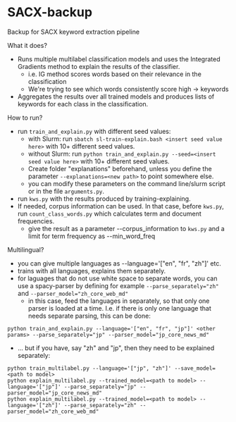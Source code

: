 # SACX-backup
Backup for SACX keyword extraction pipeline

What it does?

- Runs multiple multilabel classification models and uses the Integrated Gradients method to explain the results of the classifier.
  - i.e. IG method scores words based on their relevance in the classification
  - We're trying to see which words consistently score high -> keywords
- Aggregates the results over all trained models and produces lists of keywords for each class in the classification.

How to run?

- run ``train_and_explain.py`` with different seed values:
  - with Slurm: run ``sbatch sl-train-explain.bash <insert seed value here>`` with 10+ different seed values.
  - without Slurm: run ``python train_and_explain.py --seed=<insert seed value here>`` with 10+ different seed values.
  - Create folder "explanations" beforehand, unless you define the parameter ``--explanations=<new path>`` to point somewhere else.
  - you can modify these parameters on the command line/slurm script or in the file ``arguments.py``.
- run ``kws.py`` with the results produced by training-explaining.
- If needed, corpus information can be used. In that case, before ``kws.py``, run ``count_class_words.py`` which calculates term and document frequencies.
  - give the result as a parameter --corpus_information to ``kws.py`` and a limit for term frequency as --min_word_freq
 
Multilingual?

- you can give multiple languages as --language='["en", "fr", "zh"]' etc.
- trains with all languages, explains them separately.
- for laguages that do not use white space to separate words, you can use a spacy-parser by defining for example ``--parse_separately="zh"`` and ``--parser_model="zh_core_web_md"``
  - in this case, feed the languages in separately, so that only one parser is loaded at a time. I.e. if there is only one language that needs separate parsing, this can be done:

```
python train_and_explain.py --language='["en", "fr", "jp"]' <other params> --parse_separately="jp" --parser_model="jp_core_news_md"
```

 - ... but if you have, say "zh" and "jp", then they need to be explained separately:

```
python train_multilabel.py --language='["jp", "zh"]' --save_model=<path to model>
python explain_multilabel.py --trained_model=<path to model> --language='["jp"]' --parse_separately="jp" --parser_model="jp_core_news_md"
python explain_multilabel.py --trained_model=<path to model> --language='["zh"]' --parse_separately="zh" --parser_model="zh_core_web_md"
```

